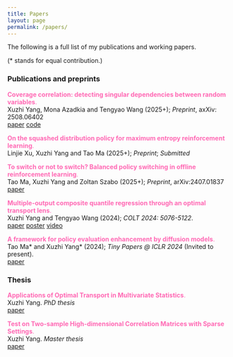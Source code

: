 ```yaml
---
title: Papers
layout: page
permalink: /papers/
---
```


The following is a full list of my publications and working papers.

(* stands for equal contribution.)   

### **Publications and preprints**

<span style="color:#FF69B4">**Coverage correlation: detecting singular dependencies between random variables**.</span> <br /> Xuzhi Yang, Mona Azadkia and Tengyao Wang (2025+); *Preprint*, axXiv: 2508.06402
 <br /> 
 [paper](/assets/papers/CovCorr.pdf)
 [code](https://github.com/wangtengyao/covercorr)

 <span style="color:#FF69B4">**On the squashed distribution policy for maximum entropy reinforcement learning**.</span> <br /> Linjie Xu, Xuzhi Yang and Tao Ma (2025+); *Preprint*; *Submitted*

<span style="color:#FF69B4">**To switch or not to switch? Balanced policy switching in offline reinforcement learning**.</span> <br /> Tao Ma, Xuzhi Yang and Zoltan Szabo (2025+); *Preprint*, arXiv:2407.01837
 <br /> 
 [paper](/assets/papers/SwichingCost.pdf)

<span style="color:#FF69B4">**Multiple-output composite quantile regression through an optimal transport lens**.</span> <br /> Xuzhi Yang and Tengyao Wang (2024); *COLT 2024: 5076-5122*.
 <br /> 
 [paper](/assets/papers/yang24.pdf)
 [poster](/assets/papers/yang24_poster.pdf)
 [video](https://www.youtube.com/watch?v=wtMAM6VBVVo)

<span style="color:#FF69B4">**A framework for policy evaluation enhancement by diffusion models**.</span> <br /> Tao Ma\* and Xuzhi Yang\* (2024); *Tiny Papers @ ICLR 2024* (Invited to present).
 <br /> 
 [paper](/assets/papers/taotiny.pdf)

### **Thesis**

<span style="color:	#FF69B4">**Applications of Optimal Transport in Multivariate Statistics**.</span> <br /> Xuzhi Yang. *PhD thesis*
 <br /> [paper](/assets/papers/Xuzhi_Yang_PhDThesis_finalcopy.pdf)

<span style="color:	#FF69B4">**Test on Two-sample High-dimensional Correlation Matrices with Sparse Settings**.</span> <br /> Xuzhi Yang. *Master thesis*
 <br /> [paper](/assets/papers/MasterThesis.pdf)

